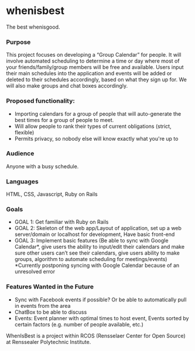# whenisbest

The best whenisgood.

### Purpose
This project focuses on developing a “Group Calendar” for people. It will involve automated scheduling to determine a time or day where most of your friends/family/group members will be free and available. Users input their main schedules into the application and events will be added or deleted to their schedules accordingly, based on what they sign up for. We will also make groups and chat boxes accordingly. 

### Proposed functionality:
- Importing calendars for a group of people that will auto-generate the best times for a group of people to meet.
- Will allow people to rank their types of current obligations (strict, flexible)
- Permits privacy, so nobody else will know exactly what you're up to

### Audience
Anyone with a busy schedule. 

### Languages
HTML, CSS, Javascript, Ruby on Rails 

### Goals
- GOAL 1: Get familiar with Ruby on Rails
- GOAL 2: Skeleton of the web app/Layout of application, set up a web server/domain or localhost for development, Have basic front-end
- GOAL 3: Implement basic features (Be able to sync with Google Calendar*, give users the ability to input/edit their calendars and make sure other users can’t see their calendars, give users ability to make groups, algorithm to automate scheduling for meetings/events)
*Currently postponing syncing with Google Calendar because of an unresolved error

### Features Wanted in the Future
- Sync with Facebook events if possible? Or be able to automatically pull in events from the area
- ChatBox to be able to discuss
- Events: Event planner with optimal times to host event, Events sorted by certain factors (e.g. number of people available, etc.)


WhenIsBest is a project within RCOS (Rensselaer Center for Open Source) at Renssealer Polytechnic Institute.
